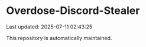 # Overdose-Discord-Stealer

Last updated: 2025-07-11 02:43:25

This repository is automatically maintained.
